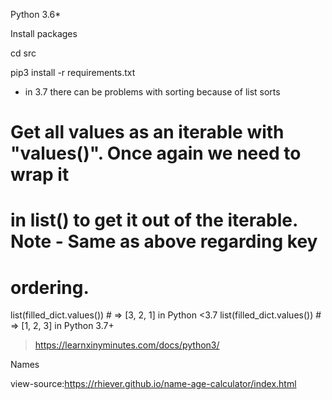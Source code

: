 Python 3.6*

Install packages

cd src

pip3 install -r requirements.txt

* in 3.7 there can be problems with sorting because of list sorts

# Get all values as an iterable with "values()". Once again we need to wrap it
# in list() to get it out of the iterable. Note - Same as above regarding key
# ordering.
list(filled_dict.values())  # => [3, 2, 1]  in Python <3.7
list(filled_dict.values())  # => [1, 2, 3] in Python 3.7+

> https://learnxinyminutes.com/docs/python3/

Names

view-source:https://rhiever.github.io/name-age-calculator/index.html

